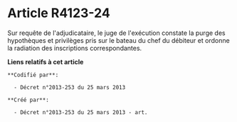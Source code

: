 # Article R4123-24

Sur requête de l'adjudicataire, le juge de l'exécution constate la purge des hypothèques et privilèges pris sur le bateau du
chef du débiteur et ordonne la radiation des inscriptions correspondantes.

**Liens relatifs à cet article**

	**Codifié par**:

	  - Décret n°2013-253 du 25 mars 2013

	**Créé par**:

	  - Décret n°2013-253 du 25 mars 2013 - art.
